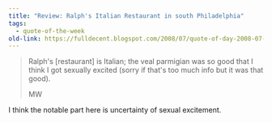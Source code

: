 ```yaml
---
title: "Review: Ralph's Italian Restaurant in south Philadelphia"
tags:
  - quote-of-the-week
old-link: https://fulldecent.blogspot.com/2008/07/quote-of-day-2008-07-07.html
---
```


> Ralph's [restaurant] is Italian; the veal parmigian was so good that I think I got sexually excited (sorry if that's too much info but it was that good).
>
> MW

I think the notable part here is uncertainty of sexual excitement.
